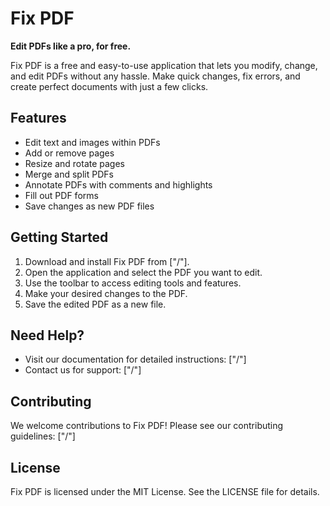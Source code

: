 # Fix PDF

**Edit PDFs like a pro, for free.**

Fix PDF is a free and easy-to-use application that lets you modify, change, and edit PDFs without any hassle. Make quick changes, fix errors, and create perfect documents with just a few clicks.

## Features

* Edit text and images within PDFs
* Add or remove pages
* Resize and rotate pages
* Merge and split PDFs
* Annotate PDFs with comments and highlights
* Fill out PDF forms
* Save changes as new PDF files

## Getting Started

1. Download and install Fix PDF from ["/"].
2. Open the application and select the PDF you want to edit.
3. Use the toolbar to access editing tools and features.
4. Make your desired changes to the PDF.
5. Save the edited PDF as a new file.

## Need Help?

* Visit our documentation for detailed instructions: ["/"]
* Contact us for support: ["/"]

## Contributing

We welcome contributions to Fix PDF! Please see our contributing guidelines: ["/"]

## License

Fix PDF is licensed under the MIT License. See the LICENSE file for details.

